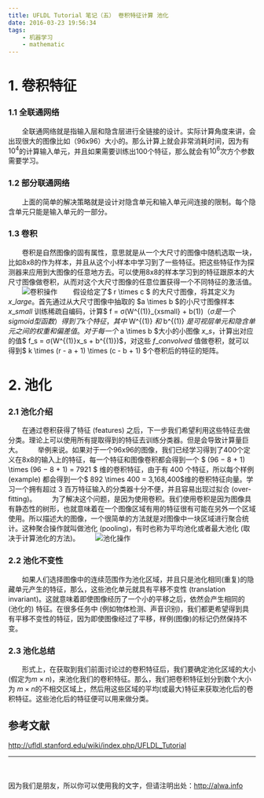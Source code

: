 ```yaml
---
title: UFLDL Tutorial 笔记（五） 卷积特征计算 池化
date: 2016-03-23 19:56:34
tags:
    - 机器学习
    - mathematic
---
```



# 1. 卷积特征
### 1.1 全联通网络
　　全联通网络就是指输入层和隐含层进行全链接的设计。实际计算角度来讲，会出现很大的图像比如（96x96）大小的。那么计算上就会非常消耗时间，因为有$10^4$的计算输入单元，并且如果需要训练出100个特征，那么就会有$10^6$次方个参数需要学习。
　　
### 1.2 部分联通网络
　　上面的简单的解决策略就是设计对隐含单元和输入单元间连接的限制。每个隐含单元只能是输入单元的一部分。
　　
### 1.3 卷积　　
　　卷积是自然图像的固有属性，意思就是从一个大尺寸的图像中随机选取一块，比如8x8的作为样本，并且从这个小样本中学习到了一些特征。把这些特征作为探测器来应用到大图像的任意地方去。可以使用8x8的样本学习到的特征跟原本的大尺寸图像做卷积，从而对这个大尺寸图像的任意位置获得一个不同特征的激活值。
　　![卷积操作](http://storage.googleapis.com/lichamnesia.appspot.com/images/%E7%A5%9E%E7%BB%8F%E7%BD%91%E7%BB%9C_Convolution_schematic.gif)
　　假设给定了$ r \times c $ 的大尺寸图像，将其定义为 $x\_{large}$。首先通过从大尺寸图像中抽取的 $a \times b $的小尺寸图像样本 $x\_{small}$ 训练稀疏自编码，计算$ f = σ(W^{(1)}\_{xsmall} + b(1))$（σ 是一个 sigmoid 型函数）得到了 k 个特征， 其中$ W^{(1)} $和$ b^{(1)} $是可视层单元和隐含单元之间的权重和偏差值。对于每一个$ a \times b $大小的小图像 $x\_s$，计算出对应的值$ f\_s = σ(W^{(1)}x\_s + b^{(1)})$，对这些 $f\_{convolved}$ 值做卷积，就可以得到$ k \times (r - a + 1) \times (c - b + 1) $个卷积后的特征的矩阵。

<!-- more -->

# 2. 池化
### 2.1 池化介绍
　　在通过卷积获得了特征 (features) 之后，下一步我们希望利用这些特征去做分类。理论上可以使用所有提取得到的特征去训练分类器。但是会导致计算量巨大。
　　举例来说。如果对于一个96x96的图像，我们已经学习得到了400个定义在8x8的输入上的特征，每一个特征和图像卷积都会得到一个 $ (96 − 8 + 1) \times (96 − 8 + 1) = 7921 $ 维的卷积特征，由于有 400 个特征，所以每个样例 (example) 都会得到一个$ 892 \times 400 = 3,168,400$维的卷积特征向量。学习一个拥有超过 3 百万特征输入的分类器十分不便，并且容易出现过拟合 (over-fitting)。
　　为了解决这个问题，是因为使用卷积。我们使用卷积是因为图像具有静态性的树形，也就意味着在一个图像区域有用的特征很有可能在另外一个区域使用。所以描述大的图像，一个很简单的方法就是对图像中一块区域进行聚合统计。这种聚合操作就叫做池化 (pooling)，有时也称为平均池化或者最大池化 (取决于计算池化的方法)。
　　![池化操作](http://storage.googleapis.com/lichamnesia.appspot.com/images/%E7%A5%9E%E7%BB%8F%E7%BD%91%E7%BB%9C_Pooling_schematic.gif)
　　
### 2.2 池化不变性
　　如果人们选择图像中的连续范围作为池化区域，并且只是池化相同(重复)的隐藏单元产生的特征，那么，这些池化单元就具有平移不变性 (translation invariant)。这就意味着即使图像经历了一个小的平移之后，依然会产生相同的 (池化的) 特征。在很多任务中 (例如物体检测、声音识别)，我们都更希望得到具有平移不变性的特征，因为即使图像经过了平移，样例(图像)的标记仍然保持不变。
　　
### 2.3 池化总结
　　形式上，在获取到我们前面讨论过的卷积特征后，我们要确定池化区域的大小(假定为$m \times n$)，来池化我们的卷积特征。那么，我们把卷积特征划分到数个大小为 $m \times n$的不相交区域上，然后用这些区域的平均(或最大)特征来获取池化后的卷积特征。这些池化后的特征便可以用来做分类。

## 参考文献
http://ufldl.stanford.edu/wiki/index.php/UFLDL_Tutorial

----
　

因为我们是朋友，所以你可以使用我的文字，但请注明出处：http://alwa.info
